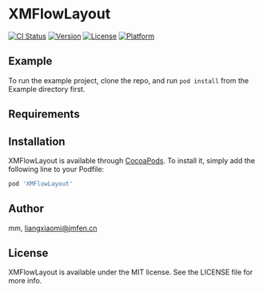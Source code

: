 # XMFlowLayout

[![CI Status](https://img.shields.io/travis/mm/XMFlowLayout.svg?style=flat)](https://travis-ci.org/mm/XMFlowLayout)
[![Version](https://img.shields.io/cocoapods/v/XMFlowLayout.svg?style=flat)](https://cocoapods.org/pods/XMFlowLayout)
[![License](https://img.shields.io/cocoapods/l/XMFlowLayout.svg?style=flat)](https://cocoapods.org/pods/XMFlowLayout)
[![Platform](https://img.shields.io/cocoapods/p/XMFlowLayout.svg?style=flat)](https://cocoapods.org/pods/XMFlowLayout)

## Example

To run the example project, clone the repo, and run `pod install` from the Example directory first.

## Requirements

## Installation

XMFlowLayout is available through [CocoaPods](https://cocoapods.org). To install
it, simply add the following line to your Podfile:

```ruby
pod 'XMFlowLayout'
```

## Author

mm, liangxiaomi@jmfen.cn

## License

XMFlowLayout is available under the MIT license. See the LICENSE file for more info.
